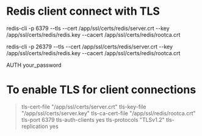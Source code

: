 # Redis client connect with TLS

redis-cli -p 6379 --tls --cert /app/ssl/certs/redis/server.crt --key /app/ssl/certs/redis/redis.key --cacert /app/ssl/certs/redis/rootca.crt

redis-cli -p 26379 --tls --cert /app/ssl/certs/redis/server.crt --key /app/ssl/certs/redis/redis.key --cacert /app/ssl/certs/redis/rootca.crt

AUTH your_password


# To enable TLS for client connections

> tls-cert-file "/app/ssl/certs/server.crt"
> tls-key-file "/app/ssl/certs/server.key"
> tls-ca-cert-file "/app/ssl/redis/rootca.crt"
> tls-port 6379
> tls-auth-clients yes
> tls-protocols "TLSv1.2"
> tls-replication yes
